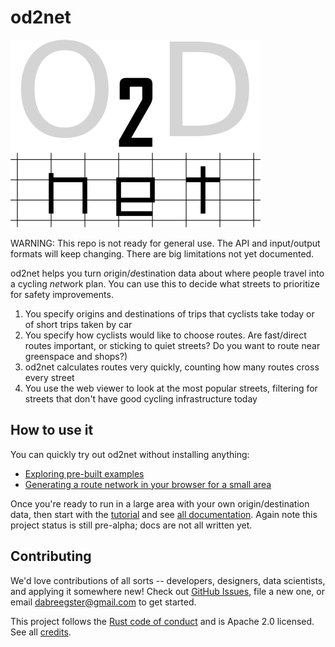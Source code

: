 # od2net

![Logo](web/assets/logo.png)

WARNING: This repo is not ready for general use. The API and input/output formats will keep changing. There are big limitations not yet documented.

od2net helps you turn *o*rigin/*d*estination data about where people travel into a cycling *net*work plan. You can use this to decide what streets to prioritize for safety improvements.

1.  You specify origins and destinations of trips that cyclists take today or of short trips taken by car
2.  You specify how cyclists would like to choose routes. Are fast/direct routes important, or sticking to quiet streets? Do you want to route near greenspace and shops?)
3.  od2net calculates routes very quickly, counting how many routes cross every street
4.  You use the web viewer to look at the most popular streets, filtering for streets that don't have good cycling infrastructure today

## How to use it

You can quickly try out od2net without installing anything:

- [Exploring pre-built examples](https://od2net.org)
- [Generating a route network in your browser for a small area](http://od2net.org/interactive.html)

Once you're ready to run in a large area with your own origin/destination data, then start with the [tutorial](docs/tutorial_examples.md) and see [all documentation](https://github.com/Urban-Analytics-Technology-Platform/od2net/tree/main/docs). Again note this project status is still pre-alpha; docs are not all written yet.

## Contributing

We'd love contributions of all sorts -- developers, designers, data scientists, and applying it somewhere new! Check out [GitHub Issues](https://github.com/Urban-Analytics-Technology-Platform/od2net/issues), file a new one, or email <dabreegster@gmail.com> to get started.

This project follows the [Rust code of conduct](https://www.rust-lang.org/policies/code-of-conduct) and is Apache 2.0 licensed. See all [credits](docs/credits.md).
